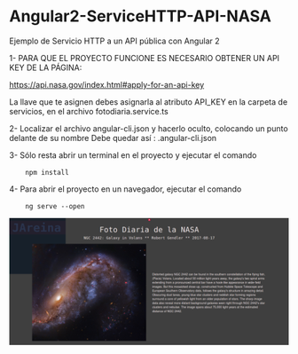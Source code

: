 # Angular2-ServiceHTTP-API-NASA
Ejemplo de Servicio HTTP  a un API pública con Angular 2


1- PARA QUE EL PROYECTO FUNCIONE ES NECESARIO OBTENER UN API KEY DE LA PÁGINA:

   https://api.nasa.gov/index.html#apply-for-an-api-key


   La llave que te asignen debes asignarla al atributo API_KEY 
   en la carpeta de servicios, en el archivo fotodiaria.service.ts

2- Localizar el archivo angular-cli.json y hacerlo oculto, colocando un punto delante de su nombre
   Debe quedar así : .angular-cli.json

3- Sólo resta abrir un terminal en el proyecto y ejecutar el comando 

        npm install

4- Para abrir el proyecto en un navegador, ejecutar el comando

        ng serve --open


![Alt text](https://github.com/JAreina/Angular2-ServiceHTTP-API-NASA/blob/master/2017-08-17_22-34-49.png)

